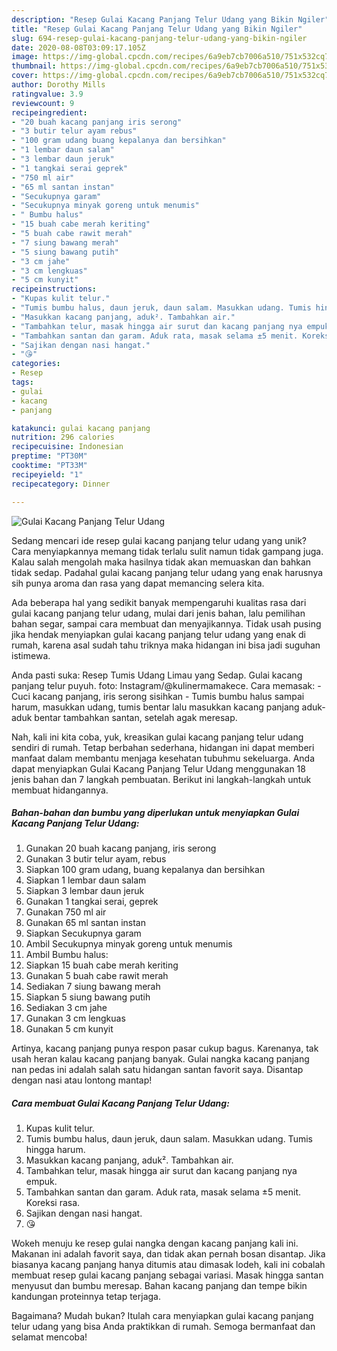 ```yaml
---
description: "Resep Gulai Kacang Panjang Telur Udang yang Bikin Ngiler"
title: "Resep Gulai Kacang Panjang Telur Udang yang Bikin Ngiler"
slug: 694-resep-gulai-kacang-panjang-telur-udang-yang-bikin-ngiler
date: 2020-08-08T03:09:17.105Z
image: https://img-global.cpcdn.com/recipes/6a9eb7cb7006a510/751x532cq70/gulai-kacang-panjang-telur-udang-foto-resep-utama.jpg
thumbnail: https://img-global.cpcdn.com/recipes/6a9eb7cb7006a510/751x532cq70/gulai-kacang-panjang-telur-udang-foto-resep-utama.jpg
cover: https://img-global.cpcdn.com/recipes/6a9eb7cb7006a510/751x532cq70/gulai-kacang-panjang-telur-udang-foto-resep-utama.jpg
author: Dorothy Mills
ratingvalue: 3.9
reviewcount: 9
recipeingredient:
- "20 buah kacang panjang iris serong"
- "3 butir telur ayam rebus"
- "100 gram udang buang kepalanya dan bersihkan"
- "1 lembar daun salam"
- "3 lembar daun jeruk"
- "1 tangkai serai geprek"
- "750 ml air"
- "65 ml santan instan"
- "Secukupnya garam"
- "Secukupnya minyak goreng untuk menumis"
- " Bumbu halus"
- "15 buah cabe merah keriting"
- "5 buah cabe rawit merah"
- "7 siung bawang merah"
- "5 siung bawang putih"
- "3 cm jahe"
- "3 cm lengkuas"
- "5 cm kunyit"
recipeinstructions:
- "Kupas kulit telur."
- "Tumis bumbu halus, daun jeruk, daun salam. Masukkan udang. Tumis hingga harum."
- "Masukkan kacang panjang, aduk². Tambahkan air."
- "Tambahkan telur, masak hingga air surut dan kacang panjang nya empuk."
- "Tambahkan santan dan garam. Aduk rata, masak selama ±5 menit. Koreksi rasa."
- "Sajikan dengan nasi hangat."
- "😘"
categories:
- Resep
tags:
- gulai
- kacang
- panjang

katakunci: gulai kacang panjang 
nutrition: 296 calories
recipecuisine: Indonesian
preptime: "PT30M"
cooktime: "PT33M"
recipeyield: "1"
recipecategory: Dinner

---
```



![Gulai Kacang Panjang Telur Udang](https://img-global.cpcdn.com/recipes/6a9eb7cb7006a510/751x532cq70/gulai-kacang-panjang-telur-udang-foto-resep-utama.jpg)

Sedang mencari ide resep gulai kacang panjang telur udang yang unik? Cara menyiapkannya memang tidak terlalu sulit namun tidak gampang juga. Kalau salah mengolah maka hasilnya tidak akan memuaskan dan bahkan tidak sedap. Padahal gulai kacang panjang telur udang yang enak harusnya sih punya aroma dan rasa yang dapat memancing selera kita.

Ada beberapa hal yang sedikit banyak mempengaruhi kualitas rasa dari gulai kacang panjang telur udang, mulai dari jenis bahan, lalu pemilihan bahan segar, sampai cara membuat dan menyajikannya. Tidak usah pusing jika hendak menyiapkan gulai kacang panjang telur udang yang enak di rumah, karena asal sudah tahu triknya maka hidangan ini bisa jadi suguhan istimewa.

Anda pasti suka: Resep Tumis Udang Limau yang Sedap. Gulai kacang panjang telur puyuh. foto: Instagram/@kulinermamakece. Cara memasak: - Cuci kacang panjang, iris serong sisihkan - Tumis bumbu halus sampai harum, masukkan udang, tumis bentar lalu masukkan kacang panjang aduk-aduk bentar tambahkan santan, setelah agak meresap.


Nah, kali ini kita coba, yuk, kreasikan gulai kacang panjang telur udang sendiri di rumah. Tetap berbahan sederhana, hidangan ini dapat memberi manfaat dalam membantu menjaga kesehatan tubuhmu sekeluarga. Anda dapat menyiapkan Gulai Kacang Panjang Telur Udang menggunakan 18 jenis bahan dan 7 langkah pembuatan. Berikut ini langkah-langkah untuk membuat hidangannya.

<!--inarticleads1-->

##### Bahan-bahan dan bumbu yang diperlukan untuk menyiapkan Gulai Kacang Panjang Telur Udang:

1. Gunakan 20 buah kacang panjang, iris serong
1. Gunakan 3 butir telur ayam, rebus
1. Siapkan 100 gram udang, buang kepalanya dan bersihkan
1. Siapkan 1 lembar daun salam
1. Siapkan 3 lembar daun jeruk
1. Gunakan 1 tangkai serai, geprek
1. Gunakan 750 ml air
1. Gunakan 65 ml santan instan
1. Siapkan Secukupnya garam
1. Ambil Secukupnya minyak goreng untuk menumis
1. Ambil  Bumbu halus:
1. Siapkan 15 buah cabe merah keriting
1. Gunakan 5 buah cabe rawit merah
1. Sediakan 7 siung bawang merah
1. Siapkan 5 siung bawang putih
1. Sediakan 3 cm jahe
1. Gunakan 3 cm lengkuas
1. Gunakan 5 cm kunyit


Artinya, kacang panjang punya respon pasar cukup bagus. Karenanya, tak usah heran kalau kacang panjang banyak. Gulai nangka kacang panjang nan pedas ini adalah salah satu hidangan santan favorit saya. Disantap dengan nasi atau lontong mantap! 

<!--inarticleads2-->

##### Cara membuat Gulai Kacang Panjang Telur Udang:

1. Kupas kulit telur.
1. Tumis bumbu halus, daun jeruk, daun salam. Masukkan udang. Tumis hingga harum.
1. Masukkan kacang panjang, aduk². Tambahkan air.
1. Tambahkan telur, masak hingga air surut dan kacang panjang nya empuk.
1. Tambahkan santan dan garam. Aduk rata, masak selama ±5 menit. Koreksi rasa.
1. Sajikan dengan nasi hangat.
1. 😘


Wokeh menuju ke resep gulai nangka dengan kacang panjang kali ini. Makanan ini adalah favorit saya, dan tidak akan pernah bosan disantap. Jika biasanya kacang panjang hanya ditumis atau dimasak lodeh, kali ini cobalah membuat resep gulai kacang panjang sebagai variasi. Masak hingga santan menyusut dan bumbu meresap. Bahan kacang panjang dan tempe bikin kandungan proteinnya tetap terjaga. 

Bagaimana? Mudah bukan? Itulah cara menyiapkan gulai kacang panjang telur udang yang bisa Anda praktikkan di rumah. Semoga bermanfaat dan selamat mencoba!

